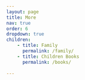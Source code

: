 ```yaml
---
layout: page
title: More
nav: true
order: 6
dropdown: true
children: 
    - title: Family
      permalink: /family/
    - title: Children Books
      permalink: /books/
      
---
```


 